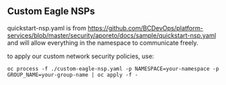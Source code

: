 ## Custom Eagle NSPs

quickstart-nsp.yaml is from https://github.com/BCDevOps/platform-services/blob/master/security/aporeto/docs/sample/quickstart-nsp.yaml and will allow  everything in the namespace to communicate freely.

to apply our custom network security policies, use:

```
oc process -f ./custom-eagle-nsp.yaml -p NAMESPACE=your-namespace -p GROUP_NAME=your-group-name | oc apply -f -
```